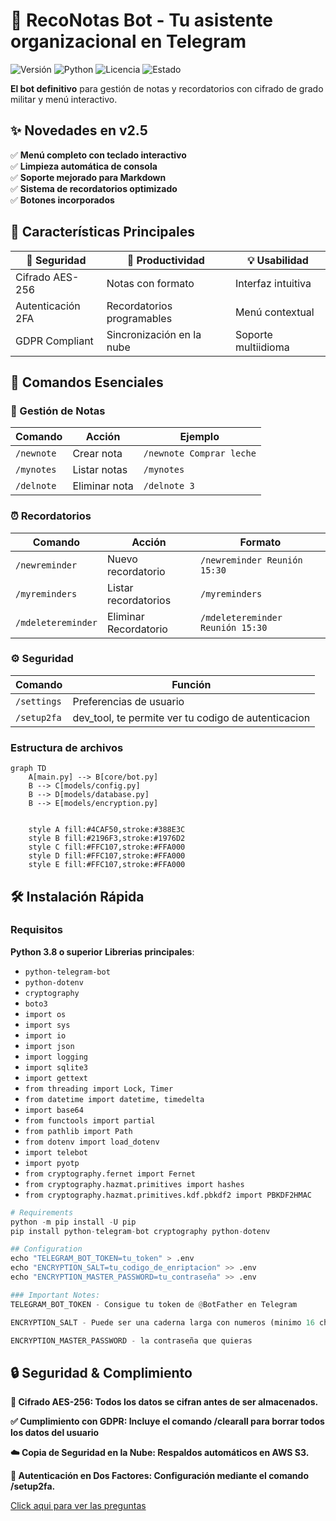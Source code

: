 # 🤖 RecoNotas Bot - Tu asistente organizacional en Telegram  

![Versión](https://img.shields.io/badge/Versión-2.5-blue) 
![Python](https://img.shields.io/badge/Python-3.8%2B-3776AB)
![Licencia](https://img.shields.io/badge/Licencia-MIT-green)
![Estado](https://img.shields.io/badge/Estado-Producción-brightgreen)

**El bot definitivo** para gestión de notas y recordatorios con cifrado de grado militar y menú interactivo.

## ✨ Novedades en v2.5
✅ **Menú completo con teclado interactivo**  
✅ **Limpieza automática de consola**  
✅ **Soporte mejorado para Markdown**  
✅ **Sistema de recordatorios optimizado**  
✅ **Botones incorporados**  

## 🎯 Características Principales  

| 🔐 Seguridad | 🚀 Productividad | 💡 Usabilidad |
|-------------|----------------|--------------|
| Cifrado AES-256 | Notas con formato | Interfaz intuitiva |
| Autenticación 2FA | Recordatorios programables | Menú contextual |
| GDPR Compliant | Sincronización en la nube | Soporte multiidioma |

## 📲 Comandos Esenciales  

### 📝 Gestión de Notas
| Comando | Acción | Ejemplo |
|---------|--------|---------|
| `/newnote` | Crear nota | `/newnote Comprar leche` |
| `/mynotes` | Listar notas | `/mynotes` |
| `/delnote` | Eliminar nota | `/delnote 3` |

### ⏰ Recordatorios  
| Comando | Acción | Formato |
|---------|--------|---------|
| `/newreminder` | Nuevo recordatorio | `/newreminder Reunión 15:30` |
| `/myreminders` | Listar recordatorios | `/myreminders` |
| `/mdeletereminder`| Eliminar Recordatorio | `/mdeletereminder Reunión 15:30`|

### ⚙️ Seguridad
| Comando | Función |  
|---------|---------|  
| `/settings` | Preferencias de usuario |  
| `/setup2fa` | dev_tool, te permite ver tu codigo de autenticacion  |  

### Estructura de archivos 
```mermaid
graph TD
    A[main.py] --> B[core/bot.py]
    B --> C[models/config.py]
    B --> D[models/database.py]
    B --> E[models/encryption.py]

    
    style A fill:#4CAF50,stroke:#388E3C
    style B fill:#2196F3,stroke:#1976D2
    style C fill:#FFC107,stroke:#FFA000
    style D fill:#FFC107,stroke:#FFA000
    style E fill:#FFC107,stroke:#FFA000

```


## 🛠️ Instalación Rápida  


### Requisitos


**Python 3.8 o superior**
**Librerias principales**:  
- `python-telegram-bot`
- `python-dotenv`
- `cryptography`
- `boto3`
- `import os`
- `import sys`
- `import io`
- `import json`
- `import logging`
- `import sqlite3`
- `import gettext`
- `from threading import Lock, Timer`
- `from datetime import datetime, timedelta`
- `import base64`
- `from functools import partial`
- `from pathlib import Path`
- `from dotenv import load_dotenv`
- `import telebot`
- `import pyotp`
- `from cryptography.fernet import Fernet`
- `from cryptography.hazmat.primitives import hashes`
- `from cryptography.hazmat.primitives.kdf.pbkdf2 import PBKDF2HMAC`

```python
# Requirements
python -m pip install -U pip
pip install python-telegram-bot cryptography python-dotenv

## Configuration
echo "TELEGRAM_BOT_TOKEN=tu_token" > .env
echo "ENCRYPTION_SALT=tu_codigo_de_enriptacion" >> .env
echo "ENCRYPTION_MASTER_PASSWORD=tu_contraseña" >> .env

### Important Notes:
TELEGRAM_BOT_TOKEN - Consigue tu token de @BotFather en Telegram

ENCRYPTION_SALT - Puede ser una caderna larga con numeros (minimo 16 characteres)

ENCRYPTION_MASTER_PASSWORD - la contraseña que quieras

```

## 🔒 Seguridad & Complimiento

**🔐 Cifrado AES-256: Todos los datos se cifran antes de ser almacenados.**

**✅ Cumplimiento con GDPR: Incluye el comando /clearall para borrar todos los datos del usuario**

**☁️ Copia de Seguridad en la Nube: Respaldos automáticos en AWS S3.**

**🔑 Autenticación en Dos Factores: Configuración mediante el comando /setup2fa.**


[Click aqui para ver las preguntas](https://github.com/dopemmanuel/RecoNotas/blob/main/preguntas.md)